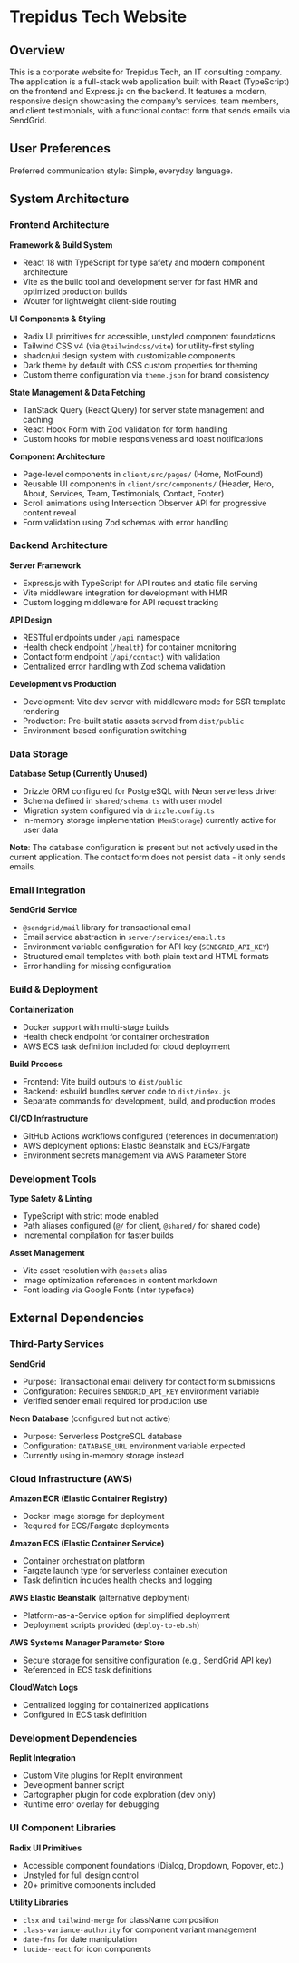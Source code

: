 # Trepidus Tech Website

## Overview

This is a corporate website for Trepidus Tech, an IT consulting company. The application is a full-stack web application built with React (TypeScript) on the frontend and Express.js on the backend. It features a modern, responsive design showcasing the company's services, team members, and client testimonials, with a functional contact form that sends emails via SendGrid.

## User Preferences

Preferred communication style: Simple, everyday language.

## System Architecture

### Frontend Architecture

**Framework & Build System**
- React 18 with TypeScript for type safety and modern component architecture
- Vite as the build tool and development server for fast HMR and optimized production builds
- Wouter for lightweight client-side routing

**UI Components & Styling**
- Radix UI primitives for accessible, unstyled component foundations
- Tailwind CSS v4 (via `@tailwindcss/vite`) for utility-first styling
- shadcn/ui design system with customizable components
- Dark theme by default with CSS custom properties for theming
- Custom theme configuration via `theme.json` for brand consistency

**State Management & Data Fetching**
- TanStack Query (React Query) for server state management and caching
- React Hook Form with Zod validation for form handling
- Custom hooks for mobile responsiveness and toast notifications

**Component Architecture**
- Page-level components in `client/src/pages/` (Home, NotFound)
- Reusable UI components in `client/src/components/` (Header, Hero, About, Services, Team, Testimonials, Contact, Footer)
- Scroll animations using Intersection Observer API for progressive content reveal
- Form validation using Zod schemas with error handling

### Backend Architecture

**Server Framework**
- Express.js with TypeScript for API routes and static file serving
- Vite middleware integration for development with HMR
- Custom logging middleware for API request tracking

**API Design**
- RESTful endpoints under `/api` namespace
- Health check endpoint (`/health`) for container monitoring
- Contact form endpoint (`/api/contact`) with validation
- Centralized error handling with Zod schema validation

**Development vs Production**
- Development: Vite dev server with middleware mode for SSR template rendering
- Production: Pre-built static assets served from `dist/public`
- Environment-based configuration switching

### Data Storage

**Database Setup (Currently Unused)**
- Drizzle ORM configured for PostgreSQL with Neon serverless driver
- Schema defined in `shared/schema.ts` with user model
- Migration system configured via `drizzle.config.ts`
- In-memory storage implementation (`MemStorage`) currently active for user data

**Note**: The database configuration is present but not actively used in the current application. The contact form does not persist data - it only sends emails.

### Email Integration

**SendGrid Service**
- `@sendgrid/mail` library for transactional email
- Email service abstraction in `server/services/email.ts`
- Environment variable configuration for API key (`SENDGRID_API_KEY`)
- Structured email templates with both plain text and HTML formats
- Error handling for missing configuration

### Build & Deployment

**Containerization**
- Docker support with multi-stage builds
- Health check endpoint for container orchestration
- AWS ECS task definition included for cloud deployment

**Build Process**
- Frontend: Vite build outputs to `dist/public`
- Backend: esbuild bundles server code to `dist/index.js`
- Separate commands for development, build, and production modes

**CI/CD Infrastructure**
- GitHub Actions workflows configured (references in documentation)
- AWS deployment options: Elastic Beanstalk and ECS/Fargate
- Environment secrets management via AWS Parameter Store

### Development Tools

**Type Safety & Linting**
- TypeScript with strict mode enabled
- Path aliases configured (`@/` for client, `@shared/` for shared code)
- Incremental compilation for faster builds

**Asset Management**
- Vite asset resolution with `@assets` alias
- Image optimization references in content markdown
- Font loading via Google Fonts (Inter typeface)

## External Dependencies

### Third-Party Services

**SendGrid**
- Purpose: Transactional email delivery for contact form submissions
- Configuration: Requires `SENDGRID_API_KEY` environment variable
- Verified sender email required for production use

**Neon Database** (configured but not active)
- Purpose: Serverless PostgreSQL database
- Configuration: `DATABASE_URL` environment variable expected
- Currently using in-memory storage instead

### Cloud Infrastructure (AWS)

**Amazon ECR (Elastic Container Registry)**
- Docker image storage for deployment
- Required for ECS/Fargate deployments

**Amazon ECS (Elastic Container Service)**
- Container orchestration platform
- Fargate launch type for serverless container execution
- Task definition includes health checks and logging

**AWS Elastic Beanstalk** (alternative deployment)
- Platform-as-a-Service option for simplified deployment
- Deployment scripts provided (`deploy-to-eb.sh`)

**AWS Systems Manager Parameter Store**
- Secure storage for sensitive configuration (e.g., SendGrid API key)
- Referenced in ECS task definitions

**CloudWatch Logs**
- Centralized logging for containerized applications
- Configured in ECS task definition

### Development Dependencies

**Replit Integration**
- Custom Vite plugins for Replit environment
- Development banner script
- Cartographer plugin for code exploration (dev only)
- Runtime error overlay for debugging

### UI Component Libraries

**Radix UI Primitives**
- Accessible component foundations (Dialog, Dropdown, Popover, etc.)
- Unstyled for full design control
- 20+ primitive components included

**Utility Libraries**
- `clsx` and `tailwind-merge` for className composition
- `class-variance-authority` for component variant management
- `date-fns` for date manipulation
- `lucide-react` for icon components